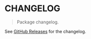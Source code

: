# CHANGELOG

> Package changelog.

See [GitHub Releases](https://github.com/stdlib-js/assert-is-boolean-array/releases) for the changelog.